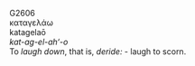 <body>
  <p>G2606<br>  καταγελάω  <br> katagelaō  <br><i>kat-ag-el-ah‘-o </i><br>To <i>laugh</i> <i>down</i>, that is, <i>deride:</i> - laugh to scorn.<br></p>
 </body>